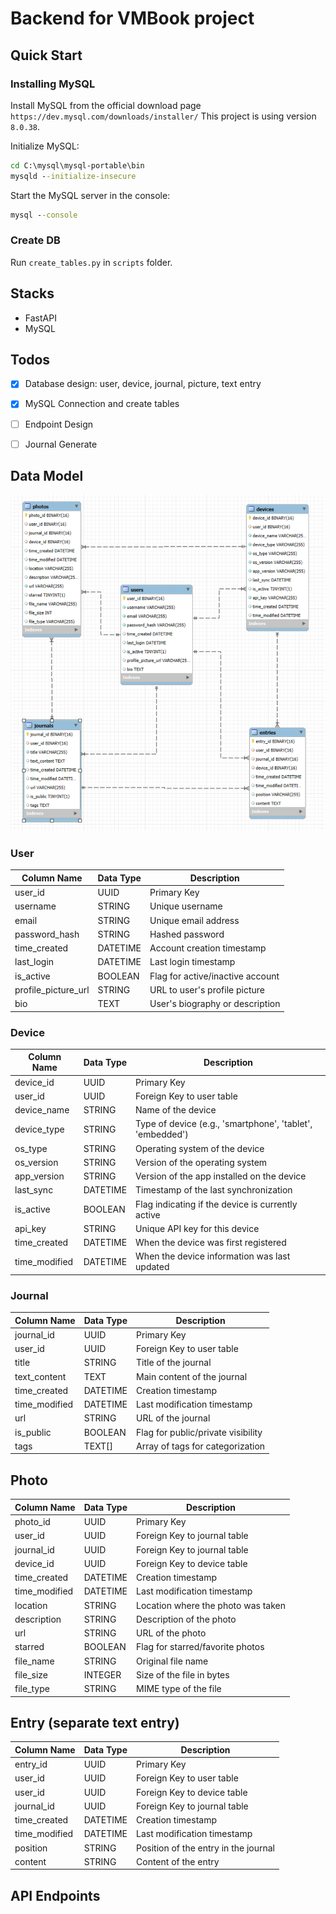 # Backend for VMBook project

## Quick Start

### Installing MySQL

Install MySQL from the official download page `https://dev.mysql.com/downloads/installer/`
This project is using version `8.0.38`.

Initialize MySQL:

```cmd
cd C:\mysql\mysql-portable\bin
mysqld --initialize-insecure
```

Start the MySQL server in the console: 
```cmd
mysql --console
```

### Create DB

Run `create_tables.py` in `scripts` folder.


## Stacks

- FastAPI
- MySQL

## Todos

- [x] Database design: user, device, journal, picture, text entry
- [x] MySQL Connection and create tables
- [ ] Endpoint Design
- [ ] Journal Generate


## Data Model

![Data Model](datamodel.png)

### User

| Column Name | Data Type | Description |
|-------------|-----------|-------------|
| user_id     | UUID      | Primary Key |
| username    | STRING    | Unique username |
| email       | STRING    | Unique email address |
| password_hash| STRING   | Hashed password |
| time_created| DATETIME  | Account creation timestamp |
| last_login  | DATETIME  | Last login timestamp |
| is_active   | BOOLEAN   | Flag for active/inactive account |
| profile_picture_url | STRING | URL to user's profile picture |
| bio         | TEXT      | User's biography or description |


### Device

| Column Name | Data Type | Description |
|-------------|-----------|-------------|
| device_id   | UUID      | Primary Key |
| user_id     | UUID      | Foreign Key to user table |
| device_name | STRING    | Name of the device |
| device_type | STRING    | Type of device (e.g., 'smartphone', 'tablet', 'embedded') |
| os_type     | STRING    | Operating system of the device |
| os_version  | STRING    | Version of the operating system |
| app_version | STRING    | Version of the app installed on the device |
| last_sync   | DATETIME  | Timestamp of the last synchronization |
| is_active   | BOOLEAN   | Flag indicating if the device is currently active |
| api_key     | STRING    | Unique API key for this device |
| time_created| DATETIME  | When the device was first registered |
| time_modified| DATETIME | When the device information was last updated |

### Journal 

| Column Name | Data Type | Description |
|-------------|-----------|-------------|
| journal_id  | UUID      | Primary Key |
| user_id     | UUID      | Foreign Key to user table |
| title       | STRING    | Title of the journal |
| text_content| TEXT      | Main content of the journal |
| time_created| DATETIME  | Creation timestamp |
| time_modified| DATETIME | Last modification timestamp |
| url         | STRING    | URL of the journal |
| is_public   | BOOLEAN   | Flag for public/private visibility |
| tags        | TEXT[]    | Array of tags for categorization |

## Photo

| Column Name | Data Type | Description |
|-------------|-----------|-------------|
| photo_id    | UUID      | Primary Key |
| user_id     | UUID      | Foreign Key to journal table |
| journal_id  | UUID      | Foreign Key to journal table |
| device_id  | UUID      | Foreign Key to device table |
| time_created| DATETIME  | Creation timestamp |
| time_modified| DATETIME | Last modification timestamp |
| location    | STRING    | Location where the photo was taken |
| description | STRING    | Description of the photo |
| url         | STRING    | URL of the photo |
| starred     | BOOLEAN   | Flag for starred/favorite photos |
| file_name   | STRING    | Original file name |
| file_size   | INTEGER   | Size of the file in bytes |
| file_type   | STRING    | MIME type of the file |

## Entry (separate text entry)

| Column Name | Data Type | Description |
|-------------|-----------|-------------|
| entry_id    | UUID      | Primary Key |
| user_id  | UUID      | Foreign Key to user table |
| user_id  | UUID      | Foreign Key to device table |
| journal_id  | UUID      | Foreign Key to journal table |
| time_created| DATETIME  | Creation timestamp |
| time_modified| DATETIME | Last modification timestamp |
| position    | STRING    | Position of the entry in the journal |
| content     | STRING    | Content of the entry |


## API Endpoints

